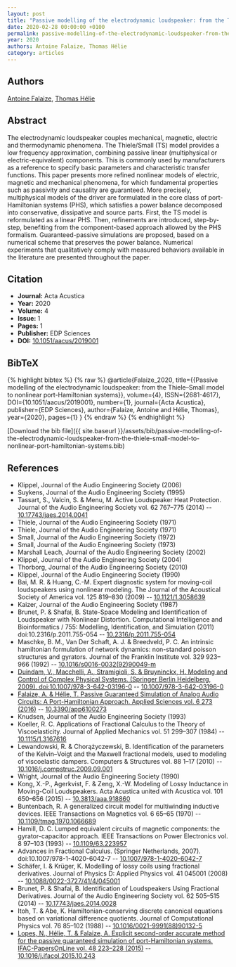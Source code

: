 ```yaml
---
layout: post
title: "Passive modelling of the electrodynamic loudspeaker: from the Thiele–Small model to nonlinear port-Hamiltonian systems"
date: 2020-02-28 00:00:00 +0100
permalink: passive-modelling-of-the-electrodynamic-loudspeaker-from-the-thiele-small-model-to-nonlinear-port-hamiltonian-systems
year: 2020
authors: Antoine Falaize, Thomas Hélie
category: articles
---
```

 
## Authors
[Antoine Falaize](authors/antoine-falaize), [Thomas Hélie](authors/thomas-helie)
 
## Abstract
The electrodynamic loudspeaker couples mechanical, magnetic, electric and thermodynamic phenomena. The Thiele/Small (TS) model provides a low frequency approximation, combining passive linear (multiphysical or electric-equivalent) components. This is commonly used by manufacturers as a reference to specify basic parameters and characteristic transfer functions. This paper presents more refined nonlinear models of electric, magnetic and mechanical phenomena, for which fundamental properties such as passivity and causality are guaranteed. More precisely, multiphysical models of the driver are formulated in the core class of port-Hamiltonian systems (PHS), which satisfies a power balance decomposed into conservative, dissipative and source parts. First, the TS model is reformulated as a linear PHS. Then, refinements are introduced, step-by-step, benefiting from the component-based approach allowed by the PHS formalism. Guaranteed-passive simulations are proposed, based on a numerical scheme that preserves the power balance. Numerical experiments that qualitatively comply with measured behaviors available in the literature are presented throughout the paper.
 
## Citation
- **Journal:** Acta Acustica
- **Year:** 2020
- **Volume:** 4
- **Issue:** 1
- **Pages:** 1
- **Publisher:** EDP Sciences
- **DOI:** [10.1051/aacus/2019001](https://doi.org/10.1051/aacus/2019001)
 
## BibTeX
{% highlight bibtex %}
{% raw %}
@article{Falaize_2020,
  title={{Passive modelling of the electrodynamic loudspeaker: from the Thiele–Small model to nonlinear port-Hamiltonian systems}},
  volume={4},
  ISSN={2681-4617},
  DOI={10.1051/aacus/2019001},
  number={1},
  journal={Acta Acustica},
  publisher={EDP Sciences},
  author={Falaize, Antoine and Hélie, Thomas},
  year={2020},
  pages={1}
}
{% endraw %}
{% endhighlight %}
 
[Download the bib file]({{ site.baseurl }}/assets/bib/passive-modelling-of-the-electrodynamic-loudspeaker-from-the-thiele-small-model-to-nonlinear-port-hamiltonian-systems.bib)
 
## References
- Klippel, Journal of the Audio Engineering Society (2006)
- Suykens, Journal of the Audio Engineering Society (1995)
- Tassart, S., Valcin, S. & Menu, M. Active Loudspeaker Heat Protection. Journal of the Audio Engineering Society vol. 62 767–775 (2014) -- [10.17743/jaes.2014.0041](https://doi.org/10.17743/jaes.2014.0041)
- Thiele, Journal of the Audio Engineering Society (1971)
- Thiele, Journal of the Audio Engineering Society (1971)
- Small, Journal of the Audio Engineering Society (1972)
- Small, Journal of the Audio Engineering Society (1973)
- Marshall Leach, Journal of the Audio Engineering Society (2002)
- Klippel, Journal of the Audio Engineering Society (2004)
- Thorborg, Journal of the Audio Engineering Society (2010)
- Klippel, Journal of the Audio Engineering Society (1990)
- Bai, M. R. & Huang, C.-M. Expert diagnostic system for moving-coil loudspeakers using nonlinear modeling. The Journal of the Acoustical Society of America vol. 125 819–830 (2009) -- [10.1121/1.3058639](https://doi.org/10.1121/1.3058639)
- Kaizer, Journal of the Audio Engineering Society (1987)
- Brunet, P. & Shafai, B. State-Space Modeling and Identification of Loudspeaker with Nonlinear Distortion. Computational Intelligence and Bioinformatics / 755: Modelling, Identification, and Simulation (2011) doi:10.2316/p.2011.755-054 -- [10.2316/p.2011.755-054](https://doi.org/10.2316/p.2011.755-054)
- Maschke, B. M., Van Der Schaft, A. J. & Breedveld, P. C. An intrinsic hamiltonian formulation of network dynamics: non-standard poisson structures and gyrators. Journal of the Franklin Institute vol. 329 923–966 (1992) -- [10.1016/s0016-0032(92)90049-m](https://doi.org/10.1016/s0016-0032(92)90049-m)
- [Duindam, V., Macchelli, A., Stramigioli, S. & Bruyninckx, H. Modeling and Control of Complex Physical Systems. (Springer Berlin Heidelberg, 2009). doi:10.1007/978-3-642-03196-0](modeling-and-control-of-complex-physical-systems) -- [10.1007/978-3-642-03196-0](https://doi.org/10.1007/978-3-642-03196-0)
- [Falaize, A. & Hélie, T. Passive Guaranteed Simulation of Analog Audio Circuits: A Port-Hamiltonian Approach. Applied Sciences vol. 6 273 (2016)](passive-guaranteed-simulation-of-analog-audio-circuits-a-port-hamiltonian-approach) -- [10.3390/app6100273](https://doi.org/10.3390/app6100273)
- Knudsen, Journal of the Audio Engineering Society (1993)
- Koeller, R. C. Applications of Fractional Calculus to the Theory of Viscoelasticity. Journal of Applied Mechanics vol. 51 299–307 (1984) -- [10.1115/1.3167616](https://doi.org/10.1115/1.3167616)
- Lewandowski, R. & Chorążyczewski, B. Identification of the parameters of the Kelvin–Voigt and the Maxwell fractional models, used to modeling of viscoelastic dampers. Computers &amp; Structures vol. 88 1–17 (2010) -- [10.1016/j.compstruc.2009.09.001](https://doi.org/10.1016/j.compstruc.2009.09.001)
- Wright, Journal of the Audio Engineering Society (1990)
- Kong, X.-P., Agerkvist, F. & Zeng, X.-W. Modeling of Lossy Inductance in Moving-Coil Loudspeakers. Acta Acustica united with Acustica vol. 101 650–656 (2015) -- [10.3813/aaa.918860](https://doi.org/10.3813/aaa.918860)
- Buntenbach, R. A generalized circuit model for multiwinding inductive devices. IEEE Transactions on Magnetics vol. 6 65–65 (1970) -- [10.1109/tmag.1970.1066689](https://doi.org/10.1109/tmag.1970.1066689)
- Hamill, D. C. Lumped equivalent circuits of magnetic components: the gyrator-capacitor approach. IEEE Transactions on Power Electronics vol. 8 97–103 (1993) -- [10.1109/63.223957](https://doi.org/10.1109/63.223957)
- Advances in Fractional Calculus. (Springer Netherlands, 2007). doi:10.1007/978-1-4020-6042-7 -- [10.1007/978-1-4020-6042-7](https://doi.org/10.1007/978-1-4020-6042-7)
- Schäfer, I. & Krüger, K. Modelling of lossy coils using fractional derivatives. Journal of Physics D: Applied Physics vol. 41 045001 (2008) -- [10.1088/0022-3727/41/4/045001](https://doi.org/10.1088/0022-3727/41/4/045001)
- Brunet, P. & Shafai, B. Identification of Loudspeakers Using Fractional Derivatives. Journal of the Audio Engineering Society vol. 62 505–515 (2014) -- [10.17743/jaes.2014.0028](https://doi.org/10.17743/jaes.2014.0028)
- Itoh, T. & Abe, K. Hamiltonian-conserving discrete canonical equations based on variational difference quotients. Journal of Computational Physics vol. 76 85–102 (1988) -- [10.1016/0021-9991(88)90132-5](https://doi.org/10.1016/0021-9991(88)90132-5)
- [Lopes, N., Hélie, T. & Falaize, A. Explicit second-order accurate method for the passive guaranteed simulation of port-Hamiltonian systems. IFAC-PapersOnLine vol. 48 223–228 (2015)](explicit-second-order-accurate-method-for-the-passive-guaranteed-simulation-of-port-hamiltonian-systems) -- [10.1016/j.ifacol.2015.10.243](https://doi.org/10.1016/j.ifacol.2015.10.243)

